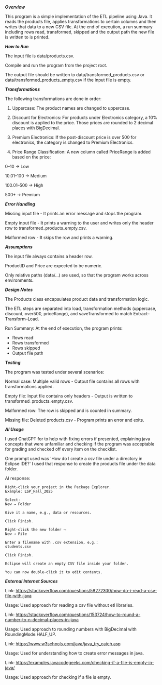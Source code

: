**_Overview_**

This program is a simple implementation of the ETL pipeline using Java. It reads the products file, applies transformations to certain columns and then writes that data to a new CSV file. At the end of execution, a run summary including rows read, transformed, skipped and the output path the new file is written to is printed.

**_How to Run_**

The input file is data/products.csv.

Compile and run the program from the project root.

The output file should be written to data/transformed_products.csv or data/transformed_products_empty.csv if the input file is empty.

**_Transformations_**

The following transformations are done in order:

1. Uppercase: The product names are changed to uppercase.

2. Discount for Electronics: For products under Electronics category, a 10% discount is applied to the price. Those prices are rounded to 2 decimal places with BigDecimal.

3. Premium Electronics: If the post-discount price is over 500 for electronics, the category is changed to Premium Electronics.

4. Price Range Classification: A new column called PriceRange is added based on the price:

0–10 → Low

10.01–100 → Medium

100.01–500 → High

500+ → Premium 

**_Error Handling_**

Missing input file - It prints an error message and stops the program.

Empty input file - It prints a warning to the user and writes only the header row to transformed_products_empty.csv.

Malformed row - It skips the row and prints a warning.

**_Assumptions_**

The input file always contains a header row.

ProductID and Price are expected to be numeric.

Only relative paths (data/...) are used, so that the program works across environments.

**_Design Notes_**

The Products class encapsulates product data and transformation logic.

The ETL steps are separated into load, transformation methods (uppercase, discount, over500, priceRange), and saveTransformed to match Extract–Transform–Load.

Run Summary: At the end of execution, the program prints:
- Rows read
- Rows transformed
- Rows skipped
- Output file path

**_Testing_**

The program was tested under several scenarios:

Normal case: Multiple valid rows - Output file contains all rows with transformations applied.

Empty file: Input file contains only headers - Output is written to transformed_products_empty.csv.

Malformed row: The row is skipped and is counted in summary.

Missing file: Deleted products.csv - Program prints an error and exits.

**_AI Usage_**

I used ChatGPT for to help with fixing errors if presented, explaining java concepts that were unfamiliar and checking if the program was acceptable for grading and checked off every item on the checklist.

One prompt used was 'How do I create a csv file under a directory in Eclipse IDE?' I used that response to create the products file under the data folder.

AI response:
```
Right-click your project in the Package Explorer.
Example: LSP_Fall_2025

Select:
New → Folder

Give it a name, e.g., data or resources.

Click Finish.

Right-click the new folder →
New → File

Enter a filename with .csv extension, e.g.:
students.csv

Click Finish.

Eclipse will create an empty CSV file inside your folder.

You can now double-click it to edit contents.
```

**_External Internet Sources_**

Link: https://stackoverflow.com/questions/58272300/how-do-i-read-a-csv-file-with-java

Usage: Used approach for reading a csv file without etl libraries.


Link: https://stackoverflow.com/questions/153724/how-to-round-a-number-to-n-decimal-places-in-java

Usage: Used approach to rounding numbers with BigDecimal with RoundingMode.HALF_UP.


Link: https://www.w3schools.com/java/java_try_catch.asp

Usage: Used for understanding how to create error messages in java.


Link: https://examples.javacodegeeks.com/checking-if-a-file-is-empty-in-java/

Usage: Used approach for checking if a file is empty.
